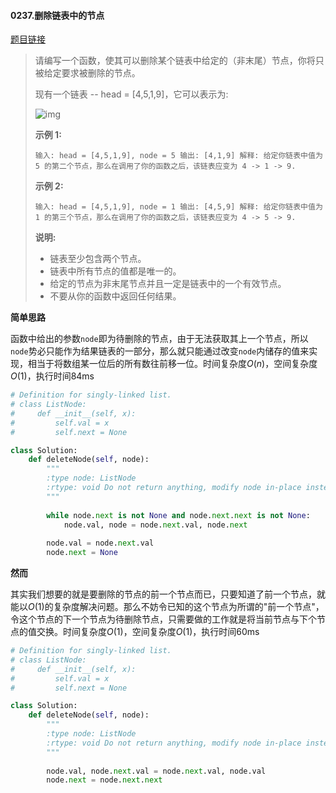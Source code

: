 #### 0237.删除链表中的节点

[题目链接](https://leetcode-cn.com/problems/delete-node-in-a-linked-list/)

> 请编写一个函数，使其可以删除某个链表中给定的（非末尾）节点，你将只被给定要求被删除的节点。
>
> 现有一个链表 -- head = [4,5,1,9]，它可以表示为:
>
> ![img](https://assets.leetcode-cn.com/aliyun-lc-upload/uploads/2019/01/19/237_example.png)
>
>  
>
> **示例 1:**
>
> `
> 输入: head = [4,5,1,9], node = 5
> 输出: [4,1,9]
> 解释: 给定你链表中值为 5 的第二个节点，那么在调用了你的函数之后，该链表应变为 4 -> 1 -> 9.
> `
>
> **示例 2:**
>
> `
> 输入: head = [4,5,1,9], node = 1
> 输出: [4,5,9]
> 解释: 给定你链表中值为 1 的第三个节点，那么在调用了你的函数之后，该链表应变为 4 -> 5 -> 9.
> `
>
>  
>
> **说明:**
>
> - 链表至少包含两个节点。
> - 链表中所有节点的值都是唯一的。
> - 给定的节点为非末尾节点并且一定是链表中的一个有效节点。
> - 不要从你的函数中返回任何结果。

**简单思路**

函数中给出的参数`node`即为待删除的节点，由于无法获取其上一个节点，所以`node`势必只能作为结果链表的一部分，那么就只能通过改变`node`内储存的值来实现，相当于将数组某一位后的所有数往前移一位。时间复杂度$O(n)$，空间复杂度$O(1)$，执行时间84ms

```python
# Definition for singly-linked list.
# class ListNode:
#     def __init__(self, x):
#         self.val = x
#         self.next = None

class Solution:
    def deleteNode(self, node):
        """
        :type node: ListNode
        :rtype: void Do not return anything, modify node in-place instead.
        """
        
        while node.next is not None and node.next.next is not None:
            node.val, node = node.next.val, node.next
        
        node.val = node.next.val
        node.next = None
```

**然而**

其实我们想要的就是要删除的节点的前一个节点而已，只要知道了前一个节点，就能以$O(1)$的复杂度解决问题。那么不妨令已知的这个节点为所谓的"前一个节点"，令这个节点的下一个节点为待删除节点，只需要做的工作就是将当前节点与下个节点的值交换。时间复杂度$O(1)$，空间复杂度$O(1)$，执行时间60ms

```python
# Definition for singly-linked list.
# class ListNode:
#     def __init__(self, x):
#         self.val = x
#         self.next = None

class Solution:
    def deleteNode(self, node):
        """
        :type node: ListNode
        :rtype: void Do not return anything, modify node in-place instead.
        """
        
        node.val, node.next.val = node.next.val, node.val
        node.next = node.next.next
```

